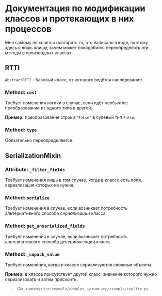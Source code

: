 # Документация по модификации классов и протекающих в них процессов
Мне самому не хочется повторять то, что написано в коде, поэтому здесь я лишь опишу, зачем может понадобится переобределять эти методы в производных классах.

## RTTI
`AbstractRTTI` - Базовый класс, от которого ведётся наследование.

### Method: `cast`
Требует изменения логики в случае, если идёт необычное преобразование из одного типа в другой.

**Пример:** преобразование строки `"False"` в булевый тип `False`.

### Method: `type`
Обязательно переопределяется.

## SerializationMixin

### Attribute: `_filter_fields`
Требует изменения лишь в том случае, когда в классе есть поля, сериализация которых не нужна.

### Method: `serialize`
Требует изменения в случае, если возникает потребность альтернативного способа *сериализации* класса.

### Method: `get_unserialized_fields`
Требует изменения в случае, если возникает потребность альтернативного способа *десериализации* класса.

### Method: `_unpack_value`
Требует изменения, когда в классе сериализуются сложные объекты.

**Пример:** в классе присутствует другой класс, значение которого нужно сериализовать и затем присвоить. 
> См. пример `src/example/complex.py` или `src/example/reality.py`.
